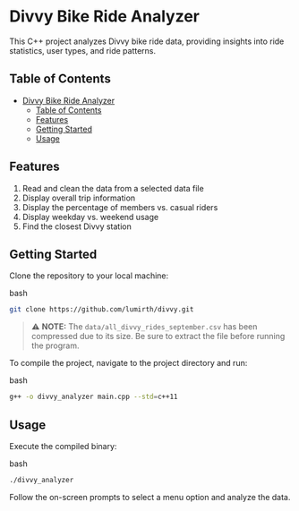 Divvy Bike Ride Analyzer
========================

This C++ project analyzes Divvy bike ride data, providing insights into ride statistics, user types, and ride patterns.

Table of Contents
-----------------

- [Divvy Bike Ride Analyzer](#divvy-bike-ride-analyzer)
  - [Table of Contents](#table-of-contents)
  - [Features](#features)
  - [Getting Started](#getting-started)
  - [Usage](#usage)

Features
--------

1.  Read and clean the data from a selected data file
2.  Display overall trip information
3.  Display the percentage of members vs. casual riders
4.  Display weekday vs. weekend usage
5.  Find the closest Divvy station

Getting Started
---------------

Clone the repository to your local machine:

bash

```bash
git clone https://github.com/lumirth/divvy.git
```

> ⚠️ **NOTE:** The `data/all_divvy_rides_september.csv` has been compressed due to its size. Be sure to extract the file before running the program.

To compile the project, navigate to the project directory and run:

bash

```bash
g++ -o divvy_analyzer main.cpp --std=c++11
```

Usage
-----

Execute the compiled binary:

bash

```bash
./divvy_analyzer
```

Follow the on-screen prompts to select a menu option and analyze the data.
